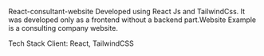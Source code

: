React-consultant-website
Developed using React Js and TailwindCss. It was developed only as a frontend without a backend part.Website Example is a consulting company website.

Tech Stack
Client: React, TailwindCSS
